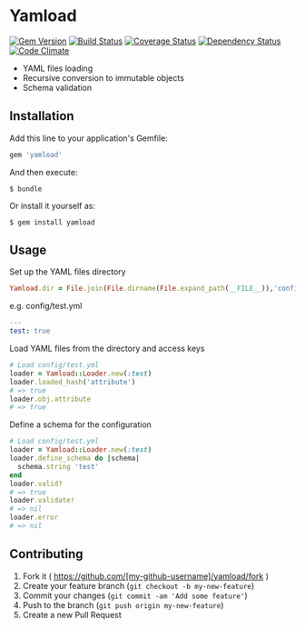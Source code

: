 # Yamload

[![Gem Version](https://badge.fury.io/rb/yamload.png)](http://badge.fury.io/rb/yamload)
[![Build Status](https://travis-ci.org/sealink/yamload.png?branch=master)](https://travis-ci.org/sealink/yamload)
[![Coverage Status](https://coveralls.io/repos/sealink/yamload/badge.png)](https://coveralls.io/r/sealink/yamload)
[![Dependency Status](https://gemnasium.com/sealink/yamload.png)](https://gemnasium.com/sealink/yamload)
[![Code Climate](https://codeclimate.com/github/sealink/yamload.png)](https://codeclimate.com/github/sealink/yamload)

* YAML files loading
* Recursive conversion to immutable objects
* Schema validation

## Installation

Add this line to your application's Gemfile:

```ruby
gem 'yamload'
```

And then execute:

    $ bundle

Or install it yourself as:

    $ gem install yamload

## Usage

Set up the YAML files directory
```ruby
Yamload.dir = File.join(File.dirname(File.expand_path(__FILE__)),'config')
```

e.g. config/test.yml
```yaml
---
test: true
```

Load YAML files from the directory and access keys
```ruby
# Load config/test.yml
loader = Yamload::Loader.new(:test)
loader.loaded_hash('attribute')
# => true
loader.obj.attribute
# => true
```

Define a schema for the configuration
```ruby
# Load config/test.yml
loader = Yamload::Loader.new(:test)
loader.define_schema do |schema|
  schema.string 'test'
end
loader.valid?
# => true
loader.validate!
# => nil
loader.error
# => nil
```

## Contributing

1. Fork it ( https://github.com/[my-github-username]/yamload/fork )
2. Create your feature branch (`git checkout -b my-new-feature`)
3. Commit your changes (`git commit -am 'Add some feature'`)
4. Push to the branch (`git push origin my-new-feature`)
5. Create a new Pull Request
